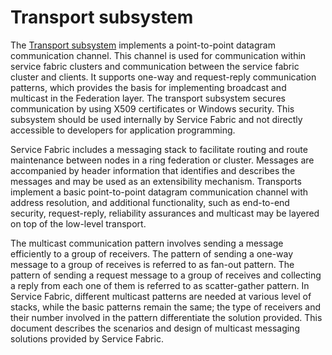 # Transport subsystem

The [Transport subsystem](https://github.com/Microsoft/service-fabric/tree/master/src/prod/src/Transport) implements a point-to-point datagram communication channel. This channel is used for communication within service fabric clusters and communication between the service fabric cluster and clients. It supports one-way and request-reply communication patterns, which provides the basis for implementing broadcast and multicast in the Federation layer. The transport subsystem secures communication by using X509 certificates or Windows security. This subsystem should be used internally by Service Fabric and not directly accessible to developers for application programming.

Service Fabric includes a messaging stack to facilitate routing and route maintenance between nodes in a ring federation or cluster. Messages are accompanied by header information that identifies and describes the messages and may be used as an extensibility mechanism. Transports implement a basic point-to-point datagram communication channel with address resolution, and additional functionality, such as end-to-end security, request-reply, reliability assurances and multicast may be layered on top of the low-level transport.  

The multicast communication pattern involves sending a message efficiently to a group of receivers. The pattern of sending a one-way message to a group of receives is referred to as fan-out pattern. The pattern of sending a request message to a group of receives and collecting a reply from each one of them is referred to as scatter-gather pattern.  In Service Fabric, different multicast patterns are needed at various level of stacks, while the basic patterns remain the same; the type of receivers and their number involved in the pattern differentiate the solution provided. This document describes the scenarios and design of multicast messaging solutions provided by Service Fabric.  
